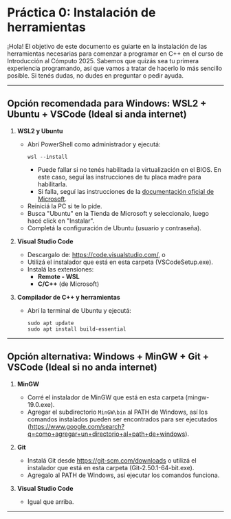 # Práctica 0: Instalación de herramientas

¡Hola! El objetivo de este documento es guiarte en la instalación de las herramientas necesarias para comenzar a programar en C++ en el curso de Introducción al Cómputo 2025. Sabemos que quizás sea tu primera experiencia programando, así que vamos a tratar de hacerlo lo más sencillo posible. Si tenés dudas, no dudes en preguntar o pedir ayuda.

---
## Opción recomendada para Windows: **WSL2 + Ubuntu + VSCode** (Ideal si anda internet)

1. **WSL2 y Ubuntu**  
   - Abrí PowerShell como administrador y ejecutá:
     ```
     wsl --install
     ```
      - Puede fallar si no tenés habilitada la virtualización en el BIOS. En este caso, seguí las instrucciones de tu placa madre para habilitarla.
      - Si falla, seguí las instrucciones de la [documentación oficial de Microsoft](https://docs.microsoft.com/en-us/windows/wsl/install).
   - Reiniciá la PC si te lo pide.
   - Busca "Ubuntu" en la Tienda de Microsoft y seleccionalo, luego hacé click en "Instalar". 
   - Completá la configuración de Ubuntu (usuario y contraseña).

2. **Visual Studio Code**  
   - Descargalo de: https://code.visualstudio.com/, o
   - Utilizá el instalador que está en esta carpeta (VSCodeSetup.exe).
   - Instalá las extensiones:
     - **Remote - WSL**
     - **C/C++** (de Microsoft)

3. **Compilador de C++ y herramientas**  
   - Abrí la terminal de Ubuntu y ejecutá:
     ```
     sudo apt update
     sudo apt install build-essential
     ```

---
## Opción alternativa: **Windows + MinGW + Git + VSCode** (Ideal si no anda internet)

1. **MinGW**  
   - Corré el instalador de MinGW que está en esta carpeta (mingw-19.0.exe).
   - Agregar el subdirectorio `MinGW\bin` al PATH de Windows, así los comandos instalados pueden ser encontrados para ser ejecutados (https://www.google.com/search?q=como+agregar+un+directorio+al+path+de+windows).

2. **Git**
   - Instalá Git desde https://git-scm.com/downloads o utilizá el instalador que está en esta carpeta (Git-2.50.1-64-bit.exe).
   - Agregalo al PATH de Windows, así ejecutar los comandos funciona.

3. **Visual Studio Code**  
   - Igual que arriba.

---